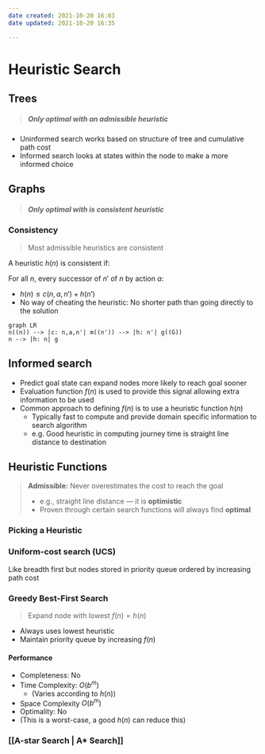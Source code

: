 ```yaml
---
date created: 2021-10-20 16:03
date updated: 2021-10-20 16:35

---
```


# Heuristic Search

## Trees

> ##### Only optimal with an **admissible** heuristic

- Uninformed search works based on structure of tree and cumulative path cost
- Informed search looks at states within the node to make a more informed choice

## Graphs

> ##### Only optimal with is **consistent** heuristic

### Consistency
> Most admissible heuristics are consistent

A heuristic $h(n)$ is consistent if:

For all $n$, every successor of $n'$ of $n$ by action $a$:
- $h(n) \leq c(n, a, n') + h(n')$ 
- No way of cheating the heuristic: No shorter path than going directly to the solution

```mermaid
graph LR
n((n)) --> |c: n,a,n'| m((n')) --> |h: n'| g((G))
n --> |h: n| g
```

## Informed search

- Predict goal state can expand nodes more likely to reach goal sooner
- Evaluation function $f(n)$ is used to provide this signal allowing extra information to be used
- Common approach to defining $f(n)$ is to use a heuristic function $h(n)$
  - Typically fast to compute and provide domain specific information to search algorithm
  - e.g. Good heuristic in computing journey time is straight line distance to destination

## Heuristic Functions

> **Admissible:** Never overestimates the cost to reach the goal
>
> - e.g., straight line distance — it is **optimistic**
> - Proven through certain search functions will always find **optimal**

### Picking a Heuristic

### Uniform-cost search (UCS)

Like breadth first but nodes stored in priority queue ordered by increasing path cost

### Greedy Best-First Search

> Expand node with lowest $f(n) = h(n)$

- Always uses lowest heuristic
- Maintain priority queue by increasing $f(n)$

#### Performance

- Completeness: No
- Time Complexity: $O(b^m)$
  - (Varies according to $h(n)$)
- Space Complexity $O(b^m)$
- Optimality: No
- (This is a worst-case, a good $h(n)$ can reduce this)

### [[A-star Search | A\* Search]]

